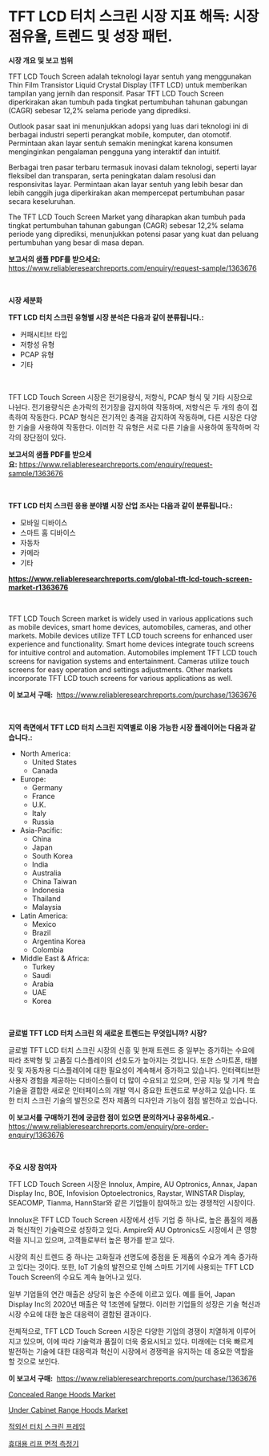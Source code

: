 <p><h1>TFT LCD 터치 스크린 시장 지표 해독: 시장 점유율, 트렌드 및 성장 패턴.</h1></p><p><strong>시장 개요 및 보고 범위</strong></p>
<p><p>TFT LCD Touch Screen adalah teknologi layar sentuh yang menggunakan Thin Film Transistor Liquid Crystal Display (TFT LCD) untuk memberikan tampilan yang jernih dan responsif. Pasar TFT LCD Touch Screen diperkirakan akan tumbuh pada tingkat pertumbuhan tahunan gabungan (CAGR) sebesar 12,2% selama periode yang diprediksi.</p><p>Outlook pasar saat ini menunjukkan adopsi yang luas dari teknologi ini di berbagai industri seperti perangkat mobile, komputer, dan otomotif. Permintaan akan layar sentuh semakin meningkat karena konsumen menginginkan pengalaman pengguna yang interaktif dan intuitif.</p><p>Berbagai tren pasar terbaru termasuk inovasi dalam teknologi, seperti layar fleksibel dan transparan, serta peningkatan dalam resolusi dan responsivitas layar. Permintaan akan layar sentuh yang lebih besar dan lebih canggih juga diperkirakan akan mempercepat pertumbuhan pasar secara keseluruhan.</p><p>The TFT LCD Touch Screen Market yang diharapkan akan tumbuh pada tingkat pertumbuhan tahunan gabungan (CAGR) sebesar 12,2% selama periode yang diprediksi, menunjukkan potensi pasar yang kuat dan peluang pertumbuhan yang besar di masa depan.</p></p>
<p><strong>보고서의 샘플 PDF를 받으세요:</strong> <a href="https://www.reliableresearchreports.com/enquiry/request-sample/1363676">https://www.reliableresearchreports.com/enquiry/request-sample/1363676</a></p>
<p>&nbsp;</p>
<p><strong>시장 세분화</strong></p>
<p><strong>TFT LCD 터치 스크린 유형별 시장 분석은 다음과 같이 분류됩니다.:</strong></p>
<p><ul><li>커패시티브 타입</li><li>저항성 유형</li><li>PCAP 유형</li><li>기타</li></ul></p>
<p>&nbsp;</p>
<p><p>TFT LCD Touch Screen 시장은 전기용량식, 저항식, PCAP 형식 및 기타 시장으로 나뉜다. 전기용량식은 손가락의 전기장을 감지하여 작동하며, 저항식은 두 개의 층이 접촉하여 작동한다. PCAP 형식은 전기적인 충격을 감지하여 작동하며, 다른 시장은 다양한 기술을 사용하여 작동한다. 이러한 각 유형은 서로 다른 기술을 사용하여 동작하며 각각의 장단점이 있다.</p></p>
<p><strong>보고서의 샘플 PDF를 받으세요:</strong>&nbsp;<a href="https://www.reliableresearchreports.com/enquiry/request-sample/1363676">https://www.reliableresearchreports.com/enquiry/request-sample/1363676</a></p>
<p>&nbsp;</p>
<p><strong> TFT LCD 터치 스크린 응용 분야별 시장 산업 조사는 다음과 같이 분류됩니다.:</strong></p>
<p><ul><li>모바일 디바이스</li><li>스마트 홈 디바이스</li><li>자동차</li><li>카메라</li><li>기타</li></ul></p>
<p><strong><a href="https://www.reliableresearchreports.com/global-tft-lcd-touch-screen-market-r1363676">https://www.reliableresearchreports.com/global-tft-lcd-touch-screen-market-r1363676</a></strong></p>
<p>&nbsp;</p>
<p><p>TFT LCD Touch Screen market is widely used in various applications such as mobile devices, smart home devices, automobiles, cameras, and other markets. Mobile devices utilize TFT LCD touch screens for enhanced user experience and functionality. Smart home devices integrate touch screens for intuitive control and automation. Automobiles implement TFT LCD touch screens for navigation systems and entertainment. Cameras utilize touch screens for easy operation and settings adjustments. Other markets incorporate TFT LCD touch screens for various applications as well.</p></p>
<p><strong>이 보고서 구매:</strong>&nbsp; <a href="https://www.reliableresearchreports.com/purchase/1363676">https://www.reliableresearchreports.com/purchase/1363676</a></p>
<p>&nbsp;</p>
<p><strong>지역 측면에서 TFT LCD 터치 스크린 지역별로 이용 가능한 시장 플레이어는 다음과 같습니다.:</strong></p>
<p><ul>
    <li>
        North America:
        <ul>
            <li>United States</li>
            <li>Canada</li>
        </ul>
    </li>
    <li>
        Europe:
        <ul>
            <li>Germany</li>
            <li>France</li>
            <li>U.K.</li>
            <li>Italy</li>
            <li>Russia</li>
        </ul>
    </li>
    <li>
        Asia-Pacific:
        <ul>
            <li>China</li>
            <li>Japan</li>
            <li>South Korea</li>
            <li>India</li>
            <li>Australia</li>
            <li>China Taiwan</li>
            <li>Indonesia</li>
            <li>Thailand</li>
            <li>Malaysia</li>
        </ul>
    </li>
    <li>
        Latin America:
        <ul>
            <li>Mexico</li>
            <li>Brazil</li>
            <li>Argentina Korea</li>
            <li>Colombia</li>
        </ul>
    </li>
    <li>
        Middle East & Africa:
        <ul>
            <li>Turkey</li>
            <li>Saudi</li>
            <li>Arabia</li>
            <li>UAE</li>
            <li>Korea</li>
        </ul>
    </li>
    </ul></p>
<p>&nbsp;</p>
<p><strong>글로벌 TFT LCD 터치 스크린 의 새로운 트렌드는 무엇입니까? 시장?</strong></p>
<p><p>글로벌 TFT LCD 터치 스크린 시장의 신흥 및 현재 트렌드 중 일부는 증가하는 수요에 따라 초박형 및 고품질 디스플레이의 선호도가 높아지는 것입니다. 또한 스마트폰, 태블릿 및 자동차용 디스플레이에 대한 필요성이 계속해서 증가하고 있습니다. 인터랙티브한 사용자 경험을 제공하는 디바이스들이 더 많이 수요되고 있으며, 인공 지능 및 기계 학습 기술을 결합한 새로운 인터페이스의 개발 역시 중요한 트렌드로 부상하고 있습니다. 또한 터치 스크린 기술의 발전으로 전자 제품의 디자인과 기능이 점점 발전하고 있습니다.</p></p>
<p><strong>이 보고서를 구매하기 전에 궁금한 점이 있으면 문의하거나 공유하세요.</strong>- <a href="https://www.reliableresearchreports.com/enquiry/pre-order-enquiry/1363676">https://www.reliableresearchreports.com/enquiry/pre-order-enquiry/1363676</a></p>
<p>&nbsp;</p>
<p><strong>주요 시장 참여자</strong></p>
<p><p>TFT LCD Touch Screen 시장은 Innolux, Ampire, AU Optronics, Annax, Japan Display Inc, BOE, Infovision Optoelectronics, Raystar, WINSTAR Display, SEACOMP, Tianma, HannStar와 같은 기업들이 참여하고 있는 경쟁적인 시장이다. </p><p>Innolux은 TFT LCD Touch Screen 시장에서 선두 기업 중 하나로, 높은 품질의 제품과 혁신적인 기술력으로 성장하고 있다. Ampire와 AU Optronics도 시장에서 큰 영향력을 지니고 있으며, 고객들로부터 높은 평가를 받고 있다. </p><p>시장의 최신 트렌드 중 하나는 고화질과 선명도에 중점을 둔 제품의 수요가 계속 증가하고 있다는 것이다. 또한, IoT 기술의 발전으로 인해 스마트 기기에 사용되는 TFT LCD Touch Screen의 수요도 계속 늘어나고 있다. </p><p>일부 기업들의 연간 매출은 상당히 높은 수준에 이르고 있다. 예를 들어, Japan Display Inc의 2020년 매출은 약 1조엔에 달했다. 이러한 기업들의 성장은 기술 혁신과 시장 수요에 대한 높은 대응력이 결합된 결과이다. </p><p>전체적으로, TFT LCD Touch Screen 시장은 다양한 기업의 경쟁이 치열하게 이루어지고 있으며, 이에 따라 기술력과 품질이 더욱 중요시되고 있다. 미래에는 더욱 빠르게 발전하는 기술에 대한 대응력과 혁신이 시장에서 경쟁력을 유지하는 데 중요한 역할을 할 것으로 보인다.</p></p>
<p><strong>이 보고서 구매:</strong>&nbsp;&nbsp;<a href="https://www.reliableresearchreports.com/purchase/1363676">https://www.reliableresearchreports.com/purchase/1363676</a></p>
<p><p><a href="https://www.linkedin.com/pulse/concealed-range-hoods-market-research-report-its-history-forecast-ecxuc?trackingId=73HdirDSg9fcF6JgXK%2BO8A%3D%3D">Concealed Range Hoods Market</a></p><p><a href="https://www.linkedin.com/pulse/under-cabinet-range-hoods-market-analysis-sze-forecasted-period-ipzvc?trackingId=7E1UMRfAPw3KrRQl6Hh8FQ%3D%3D">Under Cabinet Range Hoods Market</a></p><p><a href="https://medium.com/@leigh.tymms/%EC%9D%B8%ED%94%84%EB%9D%BC-%EB%B9%9B-%ED%84%B0%EC%B9%98-%EC%8A%A4%ED%81%AC%EB%A6%B0-%ED%94%84%EB%A0%88%EC%9E%84-%EC%8B%9C%EC%9E%A5-%EB%A9%94%ED%8A%B8%EB%A6%AD%EC%8A%A4-%ED%95%B4%EC%84%9D-%EC%8B%9C%EC%9E%A5-%EC%A0%90%EC%9C%A0%EC%9C%A8-%ED%8A%B8%EB%A0%8C%EB%93%9C-%EB%B0%8F-%EC%84%B1%EC%9E%A5-%ED%8C%A8%ED%84%B4-6bce0e012e4c">적외선 터치 스크린 프레임</a></p><p><a href="https://medium.com/@marchall15/%ED%9C%B4%EB%8C%80%EC%9A%A9-%EC%9E%8E-%EB%A9%B4%EC%A0%81-%EC%B8%A1%EC%A0%95%EA%B8%B0-%EC%8B%9C%EC%9E%A5-%EC%9C%A0%ED%98%95-%EC%9D%91%EC%9A%A9-%EB%B0%8F-%EC%A7%80%EB%A6%AC%EB%B3%84-%EC%A2%85%ED%95%A9-%ED%8F%89%EA%B0%80-1e89ca3ba3da">휴대용 리프 면적 측정기</a></p></p>
